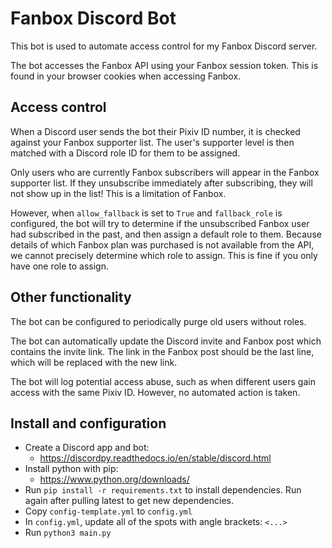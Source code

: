 # Fanbox Discord Bot
This bot is used to automate access control for my Fanbox Discord server.

The bot accesses the Fanbox API using your Fanbox session token. This is found in your browser cookies when accessing Fanbox.

## Access control
When a Discord user sends the bot their Pixiv ID number, it is checked against your Fanbox supporter list.
The user's supporter level is then matched with a Discord role ID for them to be assigned.

Only users who are currently Fanbox subscribers will appear in the Fanbox supporter list. If they unsubscribe immediately after subscribing, they will not show up in the list! This is a limitation of Fanbox.

However, when `allow_fallback` is set to `True` and `fallback_role` is configured, the bot will try to determine if the unsubscribed Fanbox user had subscribed in the past, and then assign a default role to them. Because details of which Fanbox plan was purchased is not available from the API, we cannot precisely determine which role to assign. This is fine if you only have one role to assign.

## Other functionality
The bot can be configured to periodically purge old users without roles.

The bot can automatically update the Discord invite and Fanbox post which contains the invite link. The link in the Fanbox post should be the last line, which will be replaced with the new link.

The bot will log potential access abuse, such as when different users gain access with the same Pixiv ID. However, no automated action is taken.

## Install and configuration
- Create a Discord app and bot:
    - https://discordpy.readthedocs.io/en/stable/discord.html
- Install python with pip:
    - https://www.python.org/downloads/
- Run `pip install -r requirements.txt` to install dependencies. Run again after pulling latest to get new dependencies.
- Copy `config-template.yml` to `config.yml`
- In `config.yml`, update all of the spots with angle brackets: `<...>`
- Run `python3 main.py`
